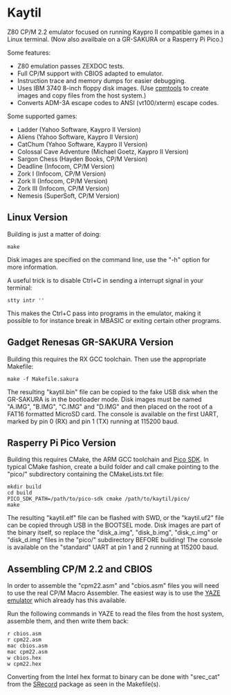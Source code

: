 # Kaytil
Z80 CP/M 2.2 emulator focused on running Kaypro II compatible games in a Linux terminal. (Now also availbale on a GR-SAKURA or a Rasperry Pi Pico.)

Some features:
* Z80 emulation passes ZEXDOC tests.
* Full CP/M support with CBIOS adapted to emulator.
* Instruction trace and memory dumps for easier debugging.
* Uses IBM 3740 8-inch floppy disk images. (Use [cpmtools](http://www.moria.de/~michael/cpmtools/) to create images and copy files from the host system.)
* Converts ADM-3A escape codes to ANSI (vt100/xterm) escape codes.

Some supported games:
* Ladder (Yahoo Software, Kaypro II Version)
* Aliens (Yahoo Software, Kaypro II Version)
* CatChum (Yahoo Software, Kaypro II Version)
* Colossal Cave Adventure (Michael Goetz, Kaypro II Version)
* Sargon Chess (Hayden Books, CP/M Version)
* Deadline (Infocom, CP/M Version)
* Zork I (Infocom, CP/M Version)
* Zork II (Infocom, CP/M Version)
* Zork III (Infocom, CP/M Version)
* Nemesis (SuperSoft, CP/M Version)

## Linux Version
Building is just a matter of doing:
```
make
```
Disk images are specified on the command line, use the "-h" option for more information.

A useful trick is to disable Ctrl+C in sending a interrupt signal in your terminal:
```
stty intr ''
```
This makes the Ctrl+C pass into programs in the emulator, making it possible to for instance break in MBASIC or exiting certain other programs.

## Gadget Renesas GR-SAKURA Version
Building this requires the RX GCC toolchain.
Then use the appropriate Makefile:
```
make -f Makefile.sakura
```
The resulting "kaytil.bin" file can be copied to the fake USB disk when the GR-SAKURA is in the bootloader mode.
Disk images must be named "A.IMG", "B.IMG", "C.IMG" and "D.IMG" and then placed on the root of a FAT16 formatted MicroSD card.
The console is available on the first UART, marked by pin 0 (RX) and pin 1 (TX) running at 115200 baud.

## Rasperry Pi Pico Version
Building this requires CMake, the ARM GCC toolchain and [Pico SDK](https://github.com/raspberrypi/pico-sdk).
In typical CMake fashion, create a build folder and call cmake pointing to the "pico/" subdirectory containing the CMakeLists.txt file:
```
mkdir build
cd build
PICO_SDK_PATH=/path/to/pico-sdk cmake /path/to/kaytil/pico/
make
```
The resulting "kaytil.elf" file can be flashed with SWD, or the "kaytil.uf2" file can be copied through USB in the BOOTSEL mode.
Disk images are part of the binary itself, so replace the "disk_a.img", "disk_b.img", "disk_c.img" or "disk_d.img" files in the "pico/" subdirectory BEFORE building!
The console is available on the "standard" UART at pin 1 and 2 running at 115200 baud.

## Assembling CP/M 2.2 and CBIOS
In order to assemble the "cpm22.asm" and "cbios.asm" files you will need to use the real CP/M Macro Assembler.
The easiest way is to use the [YAZE emulator](https://www.mathematik.uni-ulm.de/users/ag/yaze-ag/) which already has this available.

Run the following commands in YAZE to read the files from the host system, assemble them, and then write them back:
```
r cbios.asm
r cpm22.asm
mac cbios.asm
mac cpm22.asm
w cbios.hex
w cpm22.hex
```

Converting from the Intel hex format to binary can be done with "srec_cat" from the [SRecord](http://srecord.sourceforge.net/) package as seen in the Makefile(s).

